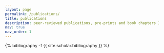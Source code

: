 ```yaml
---
layout: page
permalink: /publications/
title: publications
description: peer-reviewed publications, pre-prints and book chapters I co-authored.
nav: true
nav_order: 1
---
```

<!-- _pages/publications.md -->
<div class="publications">

{% bibliography -f {{ site.scholar.bibliography }} %}

</div>
